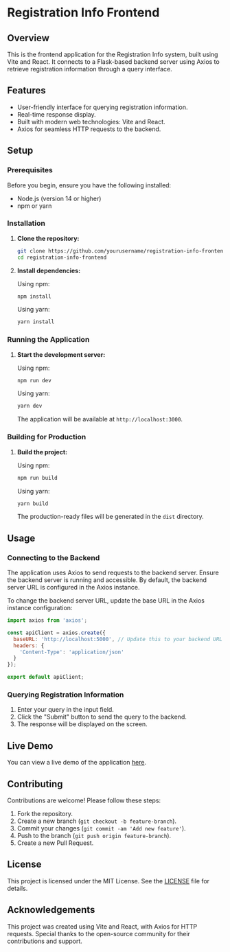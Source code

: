 # Registration Info Frontend

## Overview

This is the frontend application for the Registration Info system, built using Vite and React. It connects to a Flask-based backend server using Axios to retrieve registration information through a query interface.

## Features

- User-friendly interface for querying registration information.
- Real-time response display.
- Built with modern web technologies: Vite and React.
- Axios for seamless HTTP requests to the backend.

## Setup

### Prerequisites

Before you begin, ensure you have the following installed:

- Node.js (version 14 or higher)
- npm or yarn

### Installation

1. **Clone the repository:**

   ```bash
   git clone https://github.com/yourusername/registration-info-frontend.git
   cd registration-info-frontend
   ```

2. **Install dependencies:**

   Using npm:
   ```bash
   npm install
   ```

   Using yarn:
   ```bash
   yarn install
   ```

### Running the Application

1. **Start the development server:**

   Using npm:
   ```bash
   npm run dev
   ```

   Using yarn:
   ```bash
   yarn dev
   ```

   The application will be available at `http://localhost:3000`.

### Building for Production

1. **Build the project:**

   Using npm:
   ```bash
   npm run build
   ```

   Using yarn:
   ```bash
   yarn build
   ```

   The production-ready files will be generated in the `dist` directory.

## Usage

### Connecting to the Backend

The application uses Axios to send requests to the backend server. Ensure the backend server is running and accessible. By default, the backend server URL is configured in the Axios instance.

To change the backend server URL, update the base URL in the Axios instance configuration:

```javascript
import axios from 'axios';

const apiClient = axios.create({
  baseURL: 'http://localhost:5000', // Update this to your backend URL
  headers: {
    'Content-Type': 'application/json'
  }
});

export default apiClient;
```

### Querying Registration Information

1. Enter your query in the input field.
2. Click the "Submit" button to send the query to the backend.
3. The response will be displayed on the screen.

## Live Demo

You can view a live demo of the application [here](https://reginfollm.netlify.app).

## Contributing

Contributions are welcome! Please follow these steps:

1. Fork the repository.
2. Create a new branch (`git checkout -b feature-branch`).
3. Commit your changes (`git commit -am 'Add new feature'`).
4. Push to the branch (`git push origin feature-branch`).
5. Create a new Pull Request.

## License

This project is licensed under the MIT License. See the [LICENSE](LICENSE) file for details.

## Acknowledgements

This project was created using Vite and React, with Axios for HTTP requests. Special thanks to the open-source community for their contributions and support.
